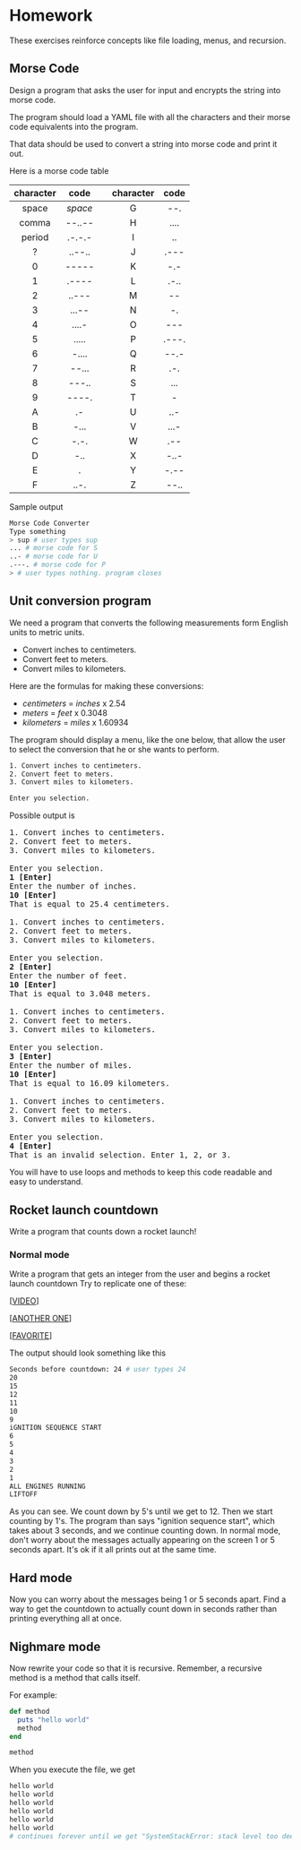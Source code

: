 # Homework

These exercises reinforce concepts like file loading, menus, and recursion.

## Morse Code

Design a program that asks the user for input and encrypts the string into morse code.

The program should load a YAML file with all the characters and their morse code equivalents into the program.

That data should be used to convert a string into morse code and print it out.

Here is a morse code table

|character|code|   |character|code|
|:-------:|:--:|---|:-------:|:--:|
|space| *space*|   |  G  |  --.   |
|comma| --..-- |   |  H  |  ....  |
|period|.-.-.- |   |  I  |  ..    |
|  ?  | ..--.. |   |  J  |  .---  |
|  0  |  ----- |   |  K  |  -.-   |
|  1  |  .---- |   |  L  |  .-..  |
|  2  |  ..--- |   |  M  |  --    |
|  3  |  ...-- |   |  N  |  -.    |
|  4  |  ....- |   |  O  |  ---   |
|  5  |  ..... |   |  P  |  .---. |
|  6  |  -.... |   |  Q  |  --.-  |
|  7  |  --... |   |  R  |  .-.   |
|  8  |  ---.. |   |  S  |  ...   |
|  9  |  ----. |   |  T  |  -     |
|  A  |  .-    |   |  U  |  ..-   |
|  B  |  -...  |   |  V  |  ...-  |
|  C  |  -.-.  |   |  W  |  .--   |
|  D  |  -..   |   |  X  |  -..-  |
|  E  |  .     |   |  Y  |  -.--  |
|  F  |  ..-.  |   |  Z  |  --..  |

Sample output

```bash
Morse Code Converter
Type something
> sup # user types sup
... # morse code for S
..- # morse code for U
.---. # morse code for P
> # user types nothing. program closes
```

## Unit conversion program

We need a program that converts the following measurements form English units to metric units.
- Convert inches to centimeters.
- Convert feet to meters.
- Convert miles to kilometers.

Here are the formulas for making these conversions:
- *centimeters* = *inches* x 2.54
- *meters* = *feet* x 0.3048
- *kilometers* = *miles* x 1.60934

The program should display a menu, like the one below, that allow the user to select the conversion that he or she wants to perform.

```bash
1. Convert inches to centimeters.
2. Convert feet to meters.
3. Convert miles to kilometers.

Enter you selection.
```

Possible output is

<pre>
1. Convert inches to centimeters.
2. Convert feet to meters.
3. Convert miles to kilometers.

Enter you selection.
<b>1 [Enter]</b>
Enter the number of inches.
<b>10 [Enter]</b>
That is equal to 25.4 centimeters.

1. Convert inches to centimeters.
2. Convert feet to meters.
3. Convert miles to kilometers.

Enter you selection.
<b>2 [Enter]</b>
Enter the number of feet.
<b>10 [Enter]</b>
That is equal to 3.048 meters.

1. Convert inches to centimeters.
2. Convert feet to meters.
3. Convert miles to kilometers.

Enter you selection.
<b>3 [Enter]</b>
Enter the number of miles.
<b>10 [Enter]</b>
That is equal to 16.09 kilometers.

1. Convert inches to centimeters.
2. Convert feet to meters.
3. Convert miles to kilometers.

Enter you selection.
<b>4 [Enter]</b>
That is an invalid selection. Enter 1, 2, or 3.
</pre>

You will have to use loops and methods to keep this code readable and easy to understand.

## Rocket launch countdown

Write a program that counts down a rocket launch!

### Normal mode

Write a program that gets an integer from the user and begins a rocket launch countdown
Try to replicate one of these:

[[VIDEO](https://youtu.be/OnoNITE-CLc?t=1m)]

[[ANOTHER ONE](https://youtu.be/wCy401hkXuk)]

[[FAVORITE](https://www.youtube.com/watch?v=8V9TCD0TTtk)]

The output should look something like this

```bash
Seconds before countdown: 24 # user types 24
20
15
12
11
10
9
iGNITION SEQUENCE START
6
5
4
3
2
1
ALL ENGINES RUNNING
LIFTOFF
```

As you can see. We count down by 5's until we get to 12. Then we start counting by 1's. 
The program than says "ignition sequence start", which takes about 3 seconds, and we continue counting down. 
In normal mode, don't worry about the messages actually appearing on the screen 1 or 5 seconds apart. 
It's ok if it all prints out at the same time.

## Hard mode

Now you can worry about the messages being 1 or 5 seconds apart. 
Find a way to get the countdown to actually count down in seconds rather than printing everything all at once.

## Nighmare mode

Now rewrite your code so that it is recursive. Remember, a recursive method is a method that calls itself.

For example:

```ruby
def method
  puts "hello world"
  method
end

method
```

When you execute the file, we get

```bash
hello world
hello world
hello world
hello world
hello world
hello world
# continues forever until we get "SystemStackError: stack level too deep"
```
